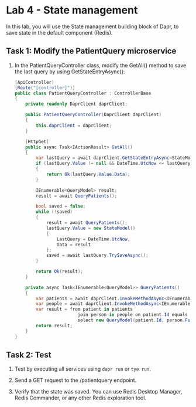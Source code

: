 # Lab 4 - State management
In this lab, you will use the State management building block of Dapr, to save state in the default component (Redis).

## Task 1: Modify the PatientQuery microservice
1. In the PatientQueryController class, modify the GetAll() method to save the last query by using GetStateEntryAsync():

    ```csharp
    [ApiController]
    [Route("[controller]")]
    public class PatientQueryController : ControllerBase
    {
        private readonly DaprClient daprClient;
    
        public PatientQueryController(DaprClient daprClient)
        {
            this.daprClient = daprClient;
        }
    
        [HttpGet]
        public async Task<IActionResult> GetAll()
        {
            var lastQuery = await daprClient.GetStateEntryAsync<StateModel>("statestore", "lastquery");
            if (lastQuery.Value != null && DateTime.UtcNow <= lastQuery.Value.LastQuery.AddSeconds(30))
            {
                return Ok(lastQuery.Value.Data);
            }
    
            IEnumerable<QueryModel> result;
            result = await QueryPatients();
    
            bool saved = false;
            while (!saved)
            {
                result = await QueryPatients();
                lastQuery.Value = new StateModel()
                {
                    LastQuery = DateTime.UtcNow,
                    Data = result
                };
                saved = await lastQuery.TrySaveAsync();
            }
    
            return Ok(result);
        }
    
        private async Task<IEnumerable<QueryModel>> QueryPatients()
        {
            var patients = await daprClient.InvokeMethodAsync<IEnumerable<PatientModel>>(HttpMethod.Get, "patient", "patient/all");
            var people = await daprClient.InvokeMethodAsync<IEnumerable<PersonModel>>(HttpMethod.Get, "person", "person/all");
            var result = from patient in patients
                            join person in people on patient.Id equals person.Id
                            select new QueryModel(patient.Id, person.FullName, patient.BloodType, patient.Status);
            return result;
        }
    }
    ```

## Task 2: Test
1. Test by executing all services using `dapr run` or `tye run`.

2. Send a GET request to the /patientquery endpoint.

3. Verify that the state was saved.  You can use Redis Desktop Manager, Redis Commander, or any other Redis exploration tool.